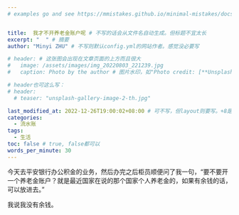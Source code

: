 ```yaml
---
# examples go and see https://mmistakes.github.io/minimal-mistakes/docs/quick-start-guide/


title:  我才不开养老金账户呢 # 不写的话会从文件名自动生成。但标题不宜太长
excerpt: "  " # 摘要
author: "Minyi ZHU" # 不写则默认config.yml的网站作者。感觉没必要写

# header: # 这张图会出现在文章页面的上方而且很大
#   image: /assets/images/img_20220803_221239.jpg
#   caption: Photo by the author # 图片水印，如"Photo credit: [**Unsplash**](https://unsplash.com)"

# header也可这么写：
# header:
  # teaser: "unsplash-gallery-image-2-th.jpg"

last_modified_at: 2022-12-26T19:00:02+08:00 # 可不写，但layout则要写。+8是东八区
categories: 
  - 流水账
tags:
  - 生活
toc: false # true, false都可以
words_per_minute: 30
---
```

<!-- 2022-12-06 14:23:00 -->

今天去平安银行办公积金的业务，然后办完之后柜员顺便问了我一句，“要不要开一个养老金账户？就是最近国家在说的那个国家个人养老金的，如果有余钱的话，可以放进去。”

我说我没有余钱。


